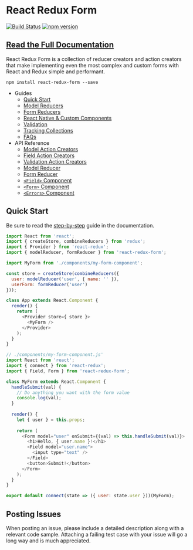 # React Redux Form
[![Build Status](https://travis-ci.org/davidkpiano/react-redux-form.svg?branch=master)](https://travis-ci.org/davidkpiano/react-redux-form) [![npm version](https://badge.fury.io/js/react-redux-form.svg)](https://badge.fury.io/js/react-redux-form)

## [Read the Full Documentation](https://davidkpiano.gitbooks.io/react-redux-form/content/)

React Redux Form is a collection of reducer creators and action creators that make implementing even the most complex and custom forms with React and Redux simple and performant.

`npm install react-redux-form --save`

- Guides
  - [Quick Start](https://davidkpiano.gitbooks.io/react-redux-form/content/step_by_step.html)
  - [Model Reducers](https://davidkpiano.gitbooks.io/react-redux-form/content/model_reducers.html)
  - [Form Reducers](https://davidkpiano.gitbooks.io/react-redux-form/content/form_reducers.html)
  - [React Native & Custom Components](https://davidkpiano.gitbooks.io/react-redux-form/content/react_native_&_custom_components.html)
  - [Validation](https://davidkpiano.gitbooks.io/react-redux-form/content/validation.html)
  - [Tracking Collections](https://davidkpiano.gitbooks.io/react-redux-form/content/tracking_collections.html)
  - [FAQs](https://davidkpiano.gitbooks.io/react-redux-form/content/faqs.html)
- API Reference
  - [Model Action Creators](https://davidkpiano.gitbooks.io/react-redux-form/content/model_actions.html)
  - [Field Action Creators](https://davidkpiano.gitbooks.io/react-redux-form/content/field_actions.html)
  - [Validation Action Creators](https://davidkpiano.gitbooks.io/react-redux-form/content/validation_actions.html)
  - [Model Reducer](https://davidkpiano.gitbooks.io/react-redux-form/content/model_reducer.html)
  - [Form Reducer](https://davidkpiano.gitbooks.io/react-redux-form/content/form_reducer.html)
  - [`<Field>` Component](https://davidkpiano.gitbooks.io/react-redux-form/content/field_component.html)
  - [`<Form>` Component](https://davidkpiano.gitbooks.io/react-redux-form/content/form_component.html)
  - [`<Errors>` Component](https://davidkpiano.gitbooks.io/react-redux-form/content/errors_component.html)

## Quick Start

Be sure to read the [step-by-step](http://davidkpiano.github.io/react-redux-form/#/api/Guide:-Step-by-Step) guide in the documentation.

```js
import React from 'react';
import { createStore, combineReducers } from 'redux';
import { Provider } from 'react-redux';
import { modelReducer, formReducer } from 'react-redux-form';

import MyForm from './components/my-form-component';

const store = createStore(combineReducers({
  user: modelReducer('user', { name: '' }),
  userForm: formReducer('user')
}));

class App extends React.Component {
  render() {
    return (
      <Provider store={ store }>
        <MyForm />
      </Provider>
    );
  }
}
```

```js
// ./components/my-form-component.js'
import React from 'react';
import { connect } from 'react-redux';
import { Field, Form } from 'react-redux-form';

class MyForm extends React.Component {
  handleSubmit(val) {
    // Do anything you want with the form value
    console.log(val);
  }
  
  render() {
    let { user } = this.props;
    
    return (
      <Form model="user" onSubmit={(val) => this.handleSubmit(val)}>
        <h1>Hello, { user.name }!</h1>
        <Field model="user.name">
          <input type="text" />
        </Field>
        <button>Submit!</button>
      </Form>
    );
  }
}

export default connect(state => ({ user: state.user }))(MyForm);
```

## Posting Issues
When posting an issue, please include a detailed description along with a relevant code sample. Attaching a failing test case with your issue will go a long way and is much appreciated.
